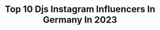 ---
title: Top 10 Djs Instagram Influencers In Germany In 2023
description: >-
  Find top djs Instagram influencers in Germany in 2023. Most popular hashtags: #djlife #music #party.
platform: Instagram
hits: 63
text_top: Analyze the best Instagram profiles on inBeat.
text_bottom: Our database has 63 Instagram influencers like this in Germany for you to pitch.
profiles:
  - username: "djrayd"
    fullname: >-
      DJ Ray-D
    bio: >-
      🇩🇪 2 x German DMC DJ Champion 🎧 Turntablist & Club DJ 🏫 @raycademy DJ School | FFM 🔌 Co-Founder of DJs4DJs 👟 ⬇️⬇️⬇️ Merchandise
    location: "Germany"
    followers: 21794
    engagement: 335
    commentsToLikes: 0.239787
    id: ck13d40ai3kec0i19kwqgy5uv
    verified: false
    hashtags: "#djlife, #djs4djs, #raycademy, #lockdown"
  - username: "jugglerz"
    fullname: >-
      𝙅𝙐𝙂𝙂𝙇𝙀𝙍𝙕
    bio: >-
      𝖓𝖔𝕽𝖚𝖑𝖊𝖘 l Producer & DJs l New @kabakapyramid Video ⬇️
    location: "Germany"
    followers: 30088
    engagement: 165
    commentsToLikes: 0.059177
    id: ck55jqoruxknv0i11qz4skfxz
    verified: true
    hashtags: "#jugglerz, #fun, #luciano, #yonii"
  - username: "djrapture4real"
    fullname: >-
      Dj Rapture
    bio: >-
      Producer & Dj from Germany 🇩🇪 Jiggle | Hell Yeah | S.I.R. | Bend Ova 👇🏼👇🏼DJs4DJs Hoodies 👇🏼👇🏼
    location: "Germany"
    followers: 14700
    engagement: 388
    commentsToLikes: 0.221259
    id: ck0w49ljixh310i1927vhlyfc
    verified: false
    hashtags: "#raycademy, #realtalk, #100, #shutdown"
  - username: "djmetino"
    fullname: >-
      DJ Metino
    bio: >-
      ★RVNTIME★ @rvntime ★VIOLATOR DJs EUROPE★ ★BLACK BOTTLE BOY ★ ★Vienna/AT/EU ★ Email: djmetino@gmail.com
    location: "Germany"
    followers: 6709
    engagement: 915
    commentsToLikes: 0.053466
    id: ck5zxgfsy7yw80i147camo1rp
    verified: false
    hashtags: "#luxeboys, #picoftheday, #djing, #violatordjs"
  - username: "ruhrinlove"
    fullname: >-
      Ruhr-in-Love
    bio: >-
      Das elektronische Familienfest. ❤️ 03.07.2021 // 12-22 Uhr 400 DJs. 40 Floors. Alle Styles elektronischer Musik.
    location: "Germany"
    followers: 12715
    engagement: 376
    commentsToLikes: 0.049927
    id: ck0u94wrc90qu0i19oz0ezf7s
    verified: false
    hashtags: "#summer, #music, #goa, #electronicmusic"
  - username: "djswedlu"
    fullname: >-
      DJ SWED LU
    bio: >-
      ▪️OFFICIAL BLACK BOTTLE BOY▪️LUC BELAIRE AMBASSADOR▪️SUPREME & INTERNATIONAL DJ #lucbelaire #blackbottleboys #mmg #supreme
    location: "Germany"
    followers: 10358
    engagement: 670
    commentsToLikes: 0.013565
    id: ck5hlsnvzksb40i11jbnplx5w
    verified: false
    hashtags: "#urban, #supreme, #blackbottleboys, #lifestyle"
  - username: "dj.slick"
    fullname: >-
      Slick68
    bio: >-
      @brudizenten crew ⬇SlicKbeats auf Spotify⬇
    location: "Germany"
    followers: 5203
    engagement: 1265
    commentsToLikes: 0.020583
    id: ck14h6bl48r530i19r9lqf2he
    verified: false
    hashtags: "#outnow, #greeen, #slickbeats, #slickguitar"
  - username: "djschowi"
    fullname: >-
      Jean-Christoph 'Schowi' Ritter
    bio: >-
      
    location: "Germany"
    followers: 7139
    engagement: 570
    commentsToLikes: 0.033688
    id: ck5cg1grdnzsl0i11izckc5re
    verified: true
    hashtags: "#komplizenfilm, #marenade, #blackouttuesday"
  - username: "cat_deejane"
    fullname: >-
      Cat Deejane 🎶🕊
    bio: >-
      DJane & producer by Sirup Music, PinkStar Disco, Attractive Music DJane @sinnersgotsoultoo New summer session 🎶
    location: "Germany"
    followers: 17098
    engagement: 300
    commentsToLikes: 0.051171
    id: ck13cxmqa2o2y0i19snrg9vkw
    verified: false
    hashtags: "#deephousemusic, #enjoythemoment, #fashion, #deejane"
  - username: "gourski"
    fullname: >-
      Daniel Gourski | Music ♥️
    bio: >-
      🎶DJ, Producer, Soundhunter & Filmmaker 📍Cᴏʟᴏɢɴᴇ/Mᴏsᴄᴏᴡ ⬇️Music, Videos, Samplepacks
    location: "Germany"
    followers: 33935
    engagement: 166
    commentsToLikes: 0.046196
    id: ck5cdcjwgixmf0i11agxicnfx
    verified: false
    hashtags: "#producer, #soundsof, #zoomh1n, #ableton"
---